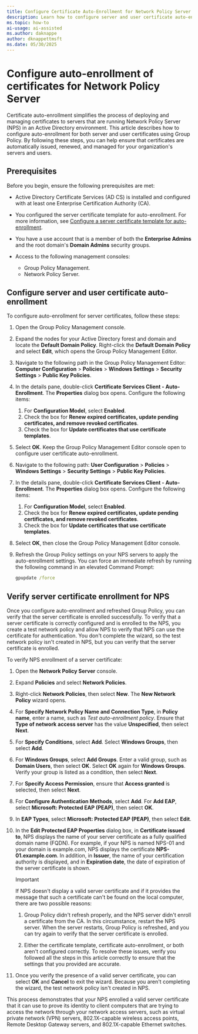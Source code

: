 ```yaml
---
title: Configure Certificate Auto-Enrollment for Network Policy Server
description: Learn how to configure server and user certificate auto-enrollment for NPS using Group Policy. Ensure secure, automated certificate management.
ms.topic: how-to
ai-usage: ai-assisted
ms.author: daknappe
author: dknappettmsft
ms.date: 05/30/2025
---
```


# Configure auto-enrollment of certificates for Network Policy Server

Certificate auto-enrollment simplifies the process of deploying and managing certificates to servers that are running Network Policy Server (NPS) in an Active Directory environment. This article describes how to configure auto-enrollment for both server and user certificates using Group Policy. By following these steps, you can help ensure that certificates are automatically issued, renewed, and managed for your organization's servers and users.

## Prerequisites

Before you begin, ensure the following prerequisites are met:

- Active Directory Certificate Services (AD CS) is installed and configured with at least one Enterprise Certification Authority (CA).

- You configured the server certificate template for auto-enrollment. For more information, see [Configure a server certificate template for auto-enrollment](configure-the-server-certificate-template.md).

- You have a use account that is a member of both the **Enterprise Admins** and the root domain's **Domain Admins** security groups.

- Access to the following management consoles:
  - Group Policy Management.
  - Network Policy Server.

## Configure server and user certificate auto-enrollment

To configure auto-enrollment for server certificates, follow these steps:

1. Open the Group Policy Management console.

1. Expand the nodes for your Active Directory forest and domain and locate the **Default Domain Policy**. Right-click the **Default Domain Policy** and select **Edit**, which opens the Group Policy Management Editor.

1. Navigate to the following path in the Group Policy Management Editor: **Computer Configuration** > **Policies** > **Windows Settings** > **Security Settings** > **Public Key Policies**.

1. In the details pane, double-click **Certificate Services Client - Auto-Enrollment**. The **Properties** dialog box opens. Configure the following items:

    1. For **Configuration Model**, select **Enabled**.
    1. Check the box for **Renew expired certificates, update pending certificates, and remove revoked certificates**.
    1. Check the box for **Update certificates that use certificate templates**.

1. Select **OK**. Keep the Group Policy Management Editor console open to configure user certificate auto-enrollment.

1. Navigate to the following path: **User Configuration** > **Policies** > **Windows Settings** > **Security Settings** > **Public Key Policies**.

1. In the details pane, double-click **Certificate Services Client - Auto-Enrollment**. The **Properties** dialog box opens. Configure the following items:

    1. For **Configuration Model**, select **Enabled**.
    1. Check the box for **Renew expired certificates, update pending certificates, and remove revoked certificates**.
    1. Check the box for **Update certificates that use certificate templates**.

1. Select **OK**, then close the Group Policy Management Editor console.

1. Refresh the Group Policy settings on your NPS servers to apply the auto-enrollment settings. You can force an immediate refresh by running the following command in an elevated Command Prompt:

   ```cmd
   gpupdate /force
   ```

## Verify server certificate enrollment for NPS

Once you configure auto-enrollment and refreshed Group Policy, you can verify that the server certificate is enrolled successfully. To verify that a server certificate is correctly configured and is enrolled to the NPS, you create a test network policy and allow NPS to verify that NPS can use the certificate for authentication. You don't complete the wizard, so the test network policy isn't created in NPS, but you can verify that the server certificate is enrolled.

To verify NPS enrollment of a server certificate:

1. Open the **Network Policy Server** console.

1. Expand **Policies** and select **Network Policies**.

1. Right-click **Network Policies**, then select **New**. The **New Network Policy** wizard opens.

1. For **Specify Network Policy Name and Connection Type**, in **Policy name**, enter a name, such as *Test auto-enrollment policy*. Ensure that **Type of network access server** has the value **Unspecified**, then select **Next**.

1. For **Specify Conditions**, select **Add**. Select **Windows Groups**, then select **Add**.

1. For **Windows Groups**, select **Add Groups**. Enter a valid group, such as **Domain Users**, then select **OK**. Select **OK** again for **Windows Groups**. Verify your group is listed as a condition, then select **Next**.

1. For **Specify Access Permission**, ensure that **Access granted** is selected, then select **Next**.

1. For **Configure Authentication Methods**, select **Add**. For **Add EAP**, select **Microsoft: Protected EAP (PEAP)**, then select **OK**.

1. In **EAP Types**, select **Microsoft: Protected EAP (PEAP)**, then select **Edit**.

1. In the **Edit Protected EAP Properties** dialog box, in **Certificate issued to**, NPS displays the name of your server certificate as a fully qualified domain name (FQDN). For example, if your NPS is named NPS-01 and your domain is example.com, NPS displays the certificate **NPS-01.example.com**. In addition, in **Issuer**, the name of your certification authority is displayed, and in **Expiration date**, the date of expiration of the server certificate is shown.

   > [!IMPORTANT]
   > If NPS doesn't display a valid server certificate and if it provides the message that such a certificate can't be found on the local computer, there are two possible reasons:
   >
   > 1. Group Policy didn't refresh properly, and the NPS server didn't enroll a certificate from the CA. In this circumstance, restart the NPS server. When the server restarts, Group Policy is refreshed, and you can try again to verify that the server certificate is enrolled.
   >
   > 1. Either the certificate template, certificate auto-enrollment, or both aren't configured correctly. To resolve these issues, verify you followed all the steps in this article correctly to ensure that the settings that you provided are accurate.

1. Once you verify the presence of a valid server certificate, you can select **OK** and **Cancel** to exit the wizard. Because you aren't completing the wizard, the test network policy isn't created in NPS.

This process demonstrates that your NPS enrolled a valid server certificate that it can use to prove its identity to client computers that are trying to access the network through your network access servers, such as virtual private network (VPN) servers, 802.1X-capable wireless access points, Remote Desktop Gateway servers, and 802.1X-capable Ethernet switches.
